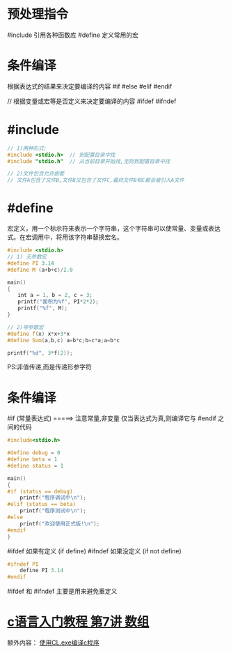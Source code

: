 <h1>预处理指令</h1>

#include	引用各种函数库
#define		定义常用的宏


<h1>条件编译</h1>

根据表达式的结果来决定要编译的内容
#if
#else
#elif
#endif 

// 根据变量或宏等是否定义来决定要编译的内容
#ifdef
#ifndef

<h1>#include</h1>


```cpp
// 1)两种形式:
#include <stdio.h>  // 到配置目录中找
#include "stdio.h"  // 从当前目录开始找,无则到配置目录中找

// 2)文件包含允许嵌套
// 文件A包含了文件B,文件B又包含了文件C,最终文件B和C都会被引入A文件
```

<h1>#define</h1>
宏定义，用一个标示符来表示一个字符串，这个字符串可以使常量、变量或表达式。在宏调用中，将用该字符串替换宏名。

```cpp
#include <stdio.h>
// 1) 无参数宏
#define PI 3.14
#define M (a+b+c)/2.0

main()
{
　　int a = 1, b = 2, c = 3;
　　printf("面积为%f", PI*2*2);
　　printf("%f", M);
}
```


```cpp
// 2)带参数宏
#define f(x) x*x+3*x
#define Sum(a,b,c) a=b*c;b=c*a;a=b*c

printf("%d", 3*f(2));

```
PS:非值传递,而是传递形参字符

<h1>条件编译</h1>

#if (常量表达式)   =====>   注意常量,非变量
仅当表达式为真,则编译它与 #endif 之间的代码


```cpp
#include<stdio.h>

#define debug = 0
#define beta = 1
#define status = 1

main()
{
#if (status == debug)
    printf("程序调试中\n");
#elif (status == beta)
    printf("程序测试中\n");
#else
    printf("欢迎使用正式版!\n");
#endif
}
```

#ifdef	  如果有定义	(if define)
#ifndef	  如果没定义	(if not define)


```cpp
#ifndef PI
    define PI 3.14
#endif
```
#ifdef 和 #ifndef 主要是用来避免重定义

<h1><a href="http://www.lellansin.com/c%e8%af%ad%e8%a8%80%e5%85%a5%e9%97%a8%e6%95%99%e7%a8%8b-%e7%ac%ac7%e8%ae%b2-%e6%95%b0%e7%bb%84.html" title="Permalink to c语言入门教程 第7讲 数组" rel="bookmark">c语言入门教程 第7讲 数组</a></h1>

额外内容：
<a href="http://www.lellansin.com/?p=97">使用CL.exe编译c程序</a>